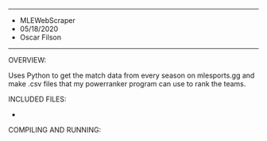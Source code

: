 ****************
* MLEWebScraper
* 05/18/2020
* Oscar Filson
**************** 

OVERVIEW:

Uses Python to get the match data from every season on mlesports.gg and make .csv files that my powerranker program can use to rank the teams.
 
INCLUDED FILES:

 * 
 
 COMPILING AND RUNNING:

